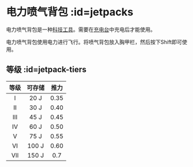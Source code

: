 # 电力喷气背包 :id=jetpacks

电力喷气背包是一种[科技工具](/Technical-Gadgets)。需要在[充电台](/Charging-Bench)中充电后才能使用。

电力喷气背包使用电力进行飞行。将喷气背包放入胸甲栏，然后按下Shift即可使用。

## 等级 :id=jetpack-tiers

| 等级  | 可存储 | 推力 |
| :---: | :--------------: | :----: |
|   I   |       20 J       |  0.35  |
|  II   |       30 J       |  0.40  |
|  III  |       45 J       |  0.45  |
|  IV   |       60 J       |  0.50  |
|   V   |       75 J       |  0.55  |
|  VI   |      100 J       |  0.60  |
|  VII  |      150 J       |  0.7   |